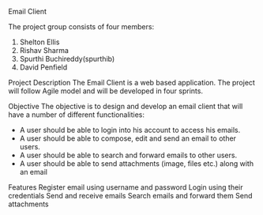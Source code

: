 Email Client

The project group consists of four members:
1. Shelton Ellis
2. Rishav Sharma
3. Spurthi Buchireddy(spurthib)
4. David Penfield

Project Description
The Email Client is a web based application. The project will follow Agile model and will be developed in four sprints.

Objective
The objective is to design and develop an email client that will have a number of different functionalities:
- A user should be able to login into his account to access his emails. 
- A user should be able to compose, edit and send an email to other users. 
- A user should be able to search and forward emails to other users. 
- A user should be able to send attachments (image, files etc.) along with an email 

Features
Register email using username and password
Login using their credentials
Send and receive emails
Search emails and forward them
Send attachments
